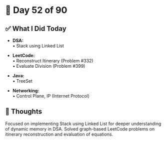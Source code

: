 # 📅 Day 52 of 90  

## ✅ What I Did Today  
- **DSA:**  
  • Stack using Linked List  

- **LeetCode:**  
  • Reconstruct Itinerary (Problem #332)  
  • Evaluate Division (Problem #399)  

- **Java:**  
  • TreeSet  

- **Networking:**  
  • Control Plane, IP (Internet Protocol)  

## 💭 Thoughts  
Focused on implementing Stack using Linked List for deeper understanding of dynamic memory in DSA. Solved graph-based LeetCode problems on itinerary reconstruction and evaluation of equations. 
